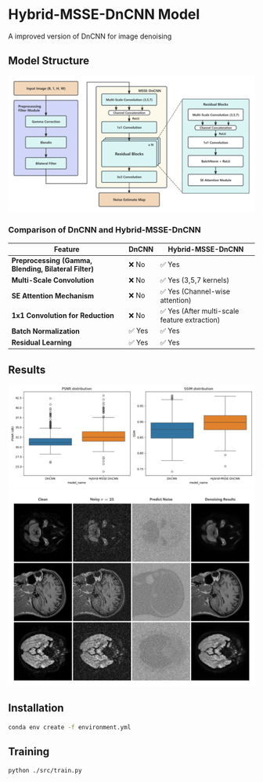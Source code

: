 # Hybrid-MSSE-DnCNN Model
A improved version of DnCNN for image denoising

## Model Structure
![Model Structure](./assets/Hybrid-MSSE-DnCNN.png)

### **Comparison of DnCNN and Hybrid-MSSE-DnCNN**
| Feature            | DnCNN | Hybrid-MSSE-DnCNN |
|--------------------|-------|------------------|
| **Preprocessing (Gamma, Blending, Bilateral Filter)** | ❌ No  | ✅ Yes |
| **Multi-Scale Convolution** | ❌ No  | ✅ Yes (3,5,7 kernels) |
| **SE Attention Mechanism** | ❌ No  | ✅ Yes (Channel-wise attention) |
| **1x1 Convolution for Reduction** | ❌ No  | ✅ Yes (After multi-scale feature extraction) |
| **Batch Normalization** | ✅ Yes | ✅ Yes |
| **Residual Learning** | ✅ Yes | ✅ Yes |


## Results
![Boxplot](./assets/boxplot.png)
![Results](./assets/Results.png)

## Installation
```bash
conda env create -f environment.yml
```

## Training
```bash
python ./src/train.py
```
